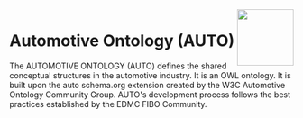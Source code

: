 <img src="https://avatars0.githubusercontent.com/u/6618425?s=400&u=3ed327f38a1d043252af3177e5d6f48eef609e6a&v=4" width="100" align="right"/>

# Automotive Ontology (AUTO)
The AUTOMOTIVE ONTOLOGY (AUTO) defines the shared conceptual structures in the automotive industry. It is an OWL ontology. It is built upon the auto schema.org extension created by the W3C Automotive Ontology Community Group. AUTO's development process follows the best practices established by the EDMC FIBO Community.
